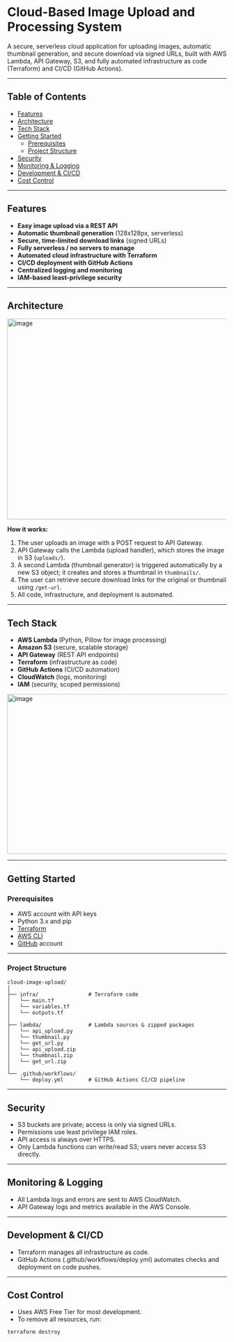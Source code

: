 # Cloud-Based Image Upload and Processing System

A secure, serverless cloud application for uploading images, automatic thumbnail generation, and secure download via signed URLs, built with AWS Lambda, API Gateway, S3, and fully automated infrastructure as code (Terraform) and CI/CD (GitHub Actions).

---

## Table of Contents

- [Features](#features)
- [Architecture](#architecture)
- [Tech Stack](#tech-stack)
- [Getting Started](#getting-started)
  - [Prerequisites](#prerequisites)
  - [Project Structure](#project-structure)
- [Security](#security)
- [Monitoring & Logging](#monitoring--logging)
- [Development & CI/CD](#development--cicd)
- [Cost Control](#cost-control)


---

## Features

- **Easy image upload via a REST API**
- **Automatic thumbnail generation** (128x128px, serverless)
- **Secure, time-limited download links** (signed URLs)
- **Fully serverless / no servers to manage**
- **Automated cloud infrastructure with Terraform**
- **CI/CD deployment with GitHub Actions**
- **Centralized logging and monitoring**
- **IAM-based least-privilege security**

---

## Architecture

<img width="1275" height="461" alt="image" src="https://github.com/user-attachments/assets/8725903b-c610-4212-bc59-05858df5d9ad" />


**How it works:**
1. The user uploads an image with a POST request to API Gateway.
2. API Gateway calls the Lambda (upload handler), which stores the image in S3 (`uploads/`).
3. A second Lambda (thumbnail generator) is triggered automatically by a new S3 object; it creates and stores a thumbnail in `thumbnails/`.
4. The user can retrieve secure download links for the original or thumbnail using `/get-url`.
5. All code, infrastructure, and deployment is automated.

---

## Tech Stack

- **AWS Lambda** (Python, Pillow for image processing)
- **Amazon S3** (secure, scalable storage)
- **API Gateway** (REST API endpoints)
- **Terraform** (infrastructure as code)
- **GitHub Actions** (CI/CD automation)
- **CloudWatch** (logs, monitoring)
- **IAM** (security, scoped permissions)

<img width="902" height="367" alt="image" src="https://github.com/user-attachments/assets/4ca51a6a-9ca8-4b83-9b76-40975633c115" />

---

## Getting Started

### Prerequisites

- AWS account with API keys
- Python 3.x and pip
- [Terraform](https://developer.hashicorp.com/terraform/tutorials/aws-get-started/install-cli)
- [AWS CLI](https://docs.aws.amazon.com/cli/latest/userguide/getting-started-install.html)
- [GitHub](https://github.com/) account

---

### Project Structure

```plaintext
cloud-image-upload/
│
├── infra/                # Terraform code
│   └── main.tf
│   └── variables.tf
│   └── outputs.tf
│
├── lambda/               # Lambda sources & zipped packages
│   └── api_upload.py
│   └── thumbnail.py
│   └── get_url.py
│   └── api_upload.zip
│   └── thumbnail.zip
│   └── get_url.zip
│
└── .github/workflows/
    └── deploy.yml        # GitHub Actions CI/CD pipeline
```

---

## Security
- S3 buckets are private; access is only via signed URLs.
- Permissions use least privilege IAM roles.
- API access is always over HTTPS.
- Only Lambda functions can write/read S3; users never access S3 directly.

---

## Monitoring & Logging
- All Lambda logs and errors are sent to AWS CloudWatch.
- API Gateway logs and metrics available in the AWS Console.

---

## Development & CI/CD
- Terraform manages all infrastructure as code.
- GitHub Actions (.github/workflows/deploy.yml) automates checks and deployment on code pushes.

---

## Cost Control
- Uses AWS Free Tier for most development.
- To remove all resources, run:
```
terraform destroy
```

